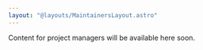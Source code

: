 ```yaml
---
layout: "@layouts/MaintainersLayout.astro"
---
```


Content for project managers will be available here soon.